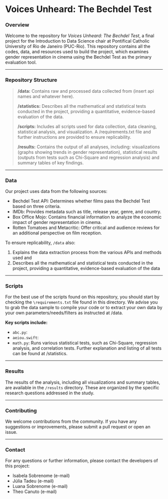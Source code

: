 # Voices Unheard: The Bechdel Test 

### Overview

Welcome to the repository for *Voices Unheard: The Bechdel Test*, a final project for the Introduction to Data Science chair at Pontifical Catholic University of Rio de Janeiro (PUC-Rio). This repository contains all the codes, data, and resources used to build the project, which examines gender representation in cinema using the Bechdel Test as the primary evaluation tool.

***

### Repository Structure

> **/data:** Contains raw and processed data collected from (insert api names and whatever here).
> 
> **/statistics:** Describes all the mathematical and statistical tests conducted in the project, providing a quantitative, evidence-based evaluation of the data.
> 
> **/scripts:** Includes all scripts used for data collection, data cleaning, statistical analysis, and visualization.  A /requirements.txt file and further instructions are provided to ensure replicability.
> 
> **/results:** Contains the output of all analyses, including: visualizations (graphs showing trends in gender representation), statistical results (outputs from tests such as Chi-Square and regression analysis) and summary tables of key findings.

***

### Data

Our project uses data from the following sources:

- Bechdel Test API: Determines whether films pass the Bechdel Test based on three criteria.
- IMDb: Provides metadata such as title, release year, genre, and country.
- Box Office Mojo: Contains financial information to analyze the economic impact of gender representation in cinema.
- Rotten Tomatoes and Metacritic: Offer critical and audience reviews for an additional perspective on film reception.

To ensure replicability, `/data` also:
1. Explains the data extraction process from the various APIs and methods used and
2. Describes all the mathematical and statistical tests conducted in the project, providing a quantitative, evidence-based evaluation of the data

***

### Scripts

For the best use of the scripts found on this repository, you should start by checking the `\requirements.txt` file found in this directory.
We advise you to grab the data sample to compile your code or to extract your own data by your own parameters/needs/filters as instructed at /data.

**Key scripts include:**

- `abc.py`:
- `aeiou.swift`:
- `math.py`: Runs various statistical tests, such as Chi-Square, regression analysis, and correlation tests. Further explanation and listing of all tests can be found at /statistics.

***

### Results

The results of the analysis, including all visualizations and summary tables, are available in the `/results` directory. These are organized by the specific research questions addressed in the study.

***

### Contributing

We welcome contributions from the community. If you have any suggestions or improvements, please submit a pull request or open an issue.

***

### Contact

For any questions or further information, please contact the developers of this project:

- Isabela Sobrenome (e-mail)
- Júlia Tadeu (e-mail)
- Luana Sobrenome (e-mail)
- Theo Canuto (e-mail)
